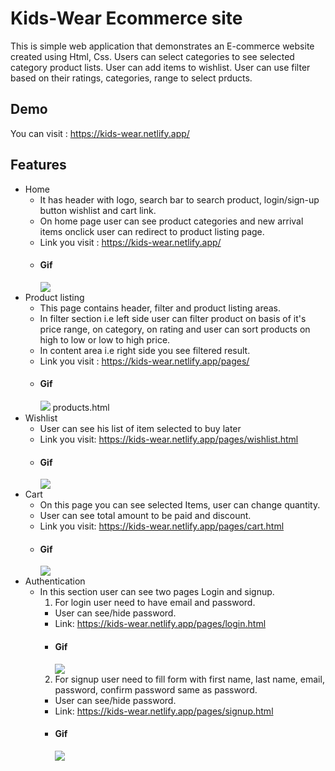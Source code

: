 # Kids-Wear Ecommerce site

This is simple web application that demonstrates an E-commerce website created using Html, Css. Users can select categories to see selected category product lists. User can add items to wishlist. User can use filter based on their ratings, categories, range to select prducts.

## Demo

You can visit : https://kids-wear.netlify.app/

## Features

- Home
  - It has header with logo, search bar to search product, login/sign-up button wishlist and cart link.
  - On home page user can see product categories and new arrival items onclick user can redirect to product listing page.
  - Link you visit : https://kids-wear.netlify.app/
  - #### Gif
    ![](https://kids-wear.netlify.app/gif/home.gif)
- Product listing
  - This page contains header, filter and product listing areas.
  - In filter section i.e left side user can filter product on basis of it's price range, on category, on rating and user can sort products on high to low or low to high price.
  - In content area i.e right side you see filtered result.
  - Link you visit : https://kids-wear.netlify.app/pages/
  - #### Gif
    ![](https://kids-wear.netlify.app/gif/products-list.gif)
    products.html
- Wishlist
  - User can see his list of item selected to buy later
  - Link you visit: https://kids-wear.netlify.app/pages/wishlist.html
  - #### Gif
    ![](https://kids-wear.netlify.app/gif/wishlist.gif)
- Cart
  - On this page you can see selected Items, user can change quantity.
  - User can see total amount to be paid and discount.
  - Link you visit: https://kids-wear.netlify.app/pages/cart.html
  - #### Gif
    ![](https://kids-wear.netlify.app/gif/cart.gif)
- Authentication
  - In this section user can see two pages Login and signup.
    1. For login user need to have email and password.
    - User can see/hide password.
    - Link: https://kids-wear.netlify.app/pages/login.html
    - #### Gif
      ![](https://kids-wear.netlify.app/gif/login.gif)
    2. For signup user need to fill form with first name, last name, email, password, confirm password same as password.
    - User can see/hide password.
    - Link: https://kids-wear.netlify.app/pages/signup.html
    - #### Gif
      ![](https://kids-wear.netlify.app/gif/signup.gif)
